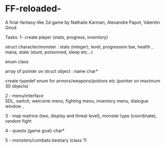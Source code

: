 # FF-reloaded-

A final-fantasy-like 2d game by Nathalie Karman, Alexandre Papot, Valentin Girod

Tasks:
1- create player (stats, progress, inventory) 
  
  
struct character/monster : stats (integer), level, progression bar, health , mana, state (stunt, poisonned, sleep etc...)
  
enum class
  
  array of pointer on struct object : name char*
  
create typedef enum for armors/weapons/potions etc (pointer on maximum 30 objects)
  

2 - menu/interface  
  SDL, switch, welcome menu, fighting menu, inventory menu, dialogue window , 

3 - map
  matrice (two, display and threat level), monster type (coordinate), random fight

4 - quests (game goal)
  char*

5 - monsters/combats
  bestiary (class ?)
  
  
